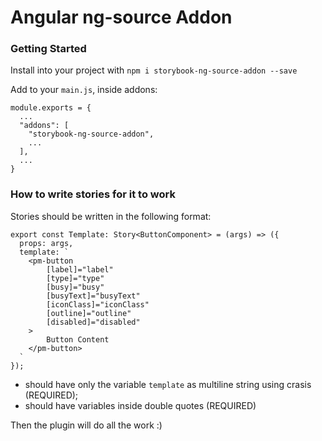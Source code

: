 # Angular ng-source Addon

### Getting Started

Install into your project with `npm i storybook-ng-source-addon --save`

Add to your `main.js`, inside addons:

```
module.exports = {
  ...
  "addons": [
    "storybook-ng-source-addon",
    ...
  ],
  ...
}
```

### How to write stories for it to work

Stories should be written in the following format:

```
export const Template: Story<ButtonComponent> = (args) => ({
  props: args,
  template: `
    <pm-button
        [label]="label"
        [type]="type"
        [busy]="busy"
        [busyText]="busyText"
        [iconClass]="iconClass"
        [outline]="outline"
        [disabled]="disabled"
    >
        Button Content
    </pm-button>
  `
});
```


- should have only the variable `template` as multiline string using crasis (REQUIRED);
- should have variables inside double quotes (REQUIRED)

Then the plugin will do all the work :)
